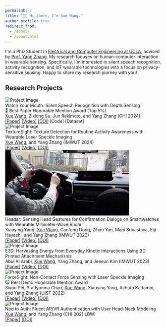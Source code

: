 ```yaml
---
permalink: /
title: "👋🏻 Hi there, I'm Xue Wang."
author_profile: true
redirect_from: 
  - /about/
  - /about.html
---
```


I'm a PhD Student in [Electrical and Computer Engineering at UCLA](https://www.ee.ucla.edu/), advised by [Prof. Yang Zhang](https://yangzhang.dev/). My research focuses on human-computer interaction in wearable sensing. Specifically, I'm interested in silent speech recognition, activity recognition, and IoT wearable technologies with a focus on privacy-sensitive sensing. Happy to share my research journey with you!

<h2 id='Research Projects'>Research Projects</h2>


<div class="project">
  <img src="/images/WYM.gif" alt="Project Image" class="project-image">
  <div class="project-description">
    <div class="project-title">Watch Your Mouth: Silent Speech Recognition with Depth Sensing</div>
    <div class="project_award">🏅 Best Paper Honorable Mention Award (Top 5%)</div>
    <div class="project-authors"><u>Xue Wang</u>, Zixiong Su, Jun Rekimoto, and Yang Zhang (CHI 2024)</div>
    <div class="project-links"><a href="https://www.hilab.dev/research/WatchYourMouth/WatchYourMouth.pdf">[Paper]</a> <a href="https://youtu.be/wm8CLepJaCg?si=ybcWvGxI9bqqrcHy">[Video]</a> <a href="https://doi.org/10.1145/3613904.3642092">[DOI]</a> [Code] [Dataset] </div>
  </div>
</div>

<div class="project">
  <img src="/images/Texture.gif" alt="Project Image" class="project-image">
  <div class="project-description">
    <div class="project-title">TextureSight: Texture Detection for Routine Activity Awareness with Wearable Laser Speckle Imaging</div>
    <div class="project-authors"><u>Xue Wang</u>, and Yang Zhang (IMWUT 2024)</div>
    <div class="project-links"><a href="https://www.hilab.dev/research/TextureSight/TextureSight.pdf">[Paper]</a> <a href="https://youtu.be/A0YRHyYma5U?si=nDC6D6WjoQ-4F6uI">[Video]</a> <a href="https://doi.org/10.1145/3631413">[DOI]</a> </div>
  </div>
</div>

<div class="project">
  <img src="/images/Headar.gif" alt="Project Image" class="project-image">
  <div class="project-description">
    <div class="project-title">Headar: Sensing Head Gestures for Confirmation Dialogs on Smartwatches with Wearable Millimeter-Wave Radar</div>
    <div class="project-authors">Xiaoying Yang, <u>Xue Wang</u>, Gaofeng Dong, Zihan Yan, Mani Srivastava, Eiji Hayashi, and Yang Zhang (IMWUT 2023)</div>
    <div class="project-links"><a href="https://www.hilab.dev/research/Headar/Headar.pdf">[Paper]</a> <a href="https://youtu.be/haQjXGVPx94">[Video]</a> <a href="https://doi.org/10.1145/3597638.3608410">[DOI]</a> </div>
  </div>
</div>

<div class="project">
  <img src="/images/E3D.gif" alt="Project Image" class="project-image">
  <div class="project-description">
    <div class="project-title">E3D: Harvesting Energy from Everyday Kinetic Interactions Using 3D Printed Attachment Mechanisms</div>
    <div class="project-authors">Abul Al Arabi, <u>Xue Wang</u>, Yang Zhang, and Jeeeun Kim (IMWUT 2023)</div>
    <div class="project-links"><a href="https://www.hilab.dev/research/E3D/E3D.pdf">[Paper]</a> <a href="https://www.youtube.com/watch?v=rQ4pxmuiLG8">[Video]</a> <a href="https://dl.acm.org/doi/10.1145/3610897">[DOI]</a> </div>
  </div>
</div>

<div class="project">
  <img src="/images/ForceSight.gif" alt="Project Image" class="project-image">
  <div class="project-description">
    <div class="project-title">ForceSight: Non-Contact Force Sensing with Laser Speckle Imaging</div>
    <div class="project_award">😺 Best Demo Honorable Mention Award </div>
    <div class="project-authors">Siyou Pei, Pradyumna Chari, <u>Xue Wang</u>, Xiaoying Yang, Achuta Kadambi, and Yang Zhang (UIST 2022)</div>
    <div class="project-links"><a href="https://www.hilab.dev/research/ForceSight/ForceSight.pdf">[Paper]</a> <a href="https://youtu.be/ErxOZNqMSAc">[Video]</a> <a href="https://dl.acm.org/doi/10.1145/3526113.3545622">[DOI]</a> </div>
  </div>
</div>

<div class="project">
  <img src="/images/Nod.gif" alt="Project Image" class="project-image">
  <div class="project-description">
    <div class="project-title">Nod to Auth: Fluent AR/VR Authentication with User Head-Neck Modeling</div>
    <div class="project-authors"><u>Xue Wang</u>, and Yang Zhang (CHI 2021 LBW)</div>
    <div class="project-links"><a href="https://dl.acm.org/doi/pdf/10.1145/3411763.3451769">[Paper]</a> <a href="https://doi.org/10.1145/3411763.3451769">[DOI]</a> </div>
  </div>
</div>
